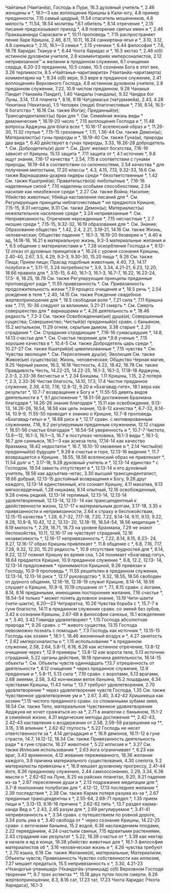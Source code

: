 Чайтанья (Чаитанйа),
	Господь
		в Пури, 16.3
		духовный учитель *, 2.46
		женщины и *, 16.1—3
		как
			воплощение Кришны в Кали-югу, 4.8
			пример преданности, 7.15
			самый щедрый, 11.54
			спаситель мошенников, 4.8
		милость *, 11.54, 18.54
		молитвы *,6.1
		обитель *, 8.14
		отречение *, 2.15
		писания предсказывают приход *, 4.8
		повторение святых имен и *, 2.46
		Пракашананда Сарасвати и *, 10.11
		проповедь *, 7.15
		распространяет пение Харе Кришна, 2.46, 8.11, 10.11, 16.24
		санкиртана-ягья и *, 3.10, 3.12, 4.8
		санньяса *, 2.15, 16.1—3
		семья *, 2.15
		ученики *, 6.44
		философия *, 7.8, 18.78
		Харидас Тхакур и *, 6.44
		Чхота Харидас и *, 16.3
		экстаз *, 2.46
	о(б)
		истинном духовном учителе, 2.8
		комментариях имперсоналистов, 2.12
		непривязанное™ и желании в преданном служении, 6.1
		очищении сердца, 6.20-23
		преданном, 10.5
		славе, 10.5
		сознании Бога в этот век, 3.26
		терпимости, 8.5
«Чайтанья-чаритамрита» (Чаитанйа-чаритамрта)
	комментарии на *, 9.34
	о(б)
		вере, 9.3
		вере в преданное служение, 2.41
		воплощениях Верховного Господа, 4.8
		истинном духовном учителе, 2.8
		преданном служении, 7.22, 10.9
		чистом преданном, 9.28
Чанакья Пандит (Чанакйа Пандит), 1.40
Чандалы (чандалы), 9.32
Чандра
	бог Луны, 3.14, 17.4
		планета *, 8.16, 9.18
Чатурмасья (чатурмаейа), 2.43, 4.28
Чекитана (Чекитана), 1.5
Человек (люди)
	благочестивые *, 7.16, 8.14, 16.5-6
	богатство *, 16.16
		См. также Йог(и); Преданный(е); Трансценденталист(ы)
	брак для *.
		См. Семейная жизнь
	виды *
		демонические *, 16.19-20
		число *, 7.15
	воплощения Господа и *, 11.48
	вопросы Арджуны для блага всех *, 10.16-17
	вселенский образ и *, 11.26-30, 11.32
	глупые *, 7.15-15
	греховные *, 1.11, 1.36-44
		См. также Демон(ы); Материалист(ы)
	гуны природы и *, 18.19-40
		См. также Гуна(ы), природы
	два вида *, 6.40
	действуют в гунах природы, 3.33, 18.26-28
	добродетель *.
		См. Добродетель(и)
	долг *.
		См. Долг
	желают богатства, 7.16-16
	зависят от Кришны, 15.13
	защита *, 7.11
	защита от *, 4.1
	источник *, 9.8
	ищут знания, 7.16-17
	качества *, 2.54, 7.15
		в соответствии с гунами природы, 18.19-44
		в соответствии со склонностями, 2.54
	качества * для получения милостыни, 17.20
	классы *, 4.3, 4.15, 7.13, 9.32-33, 16.6
		См. также Варнашрама-дхарма
	лидеры среди *
		безответственные *, 1.42
		См. также Кшатрий(и); Правительство(а)
	любопытные *, 7.16-16
	наделенные силой *, 7.10
	наделены особыми способностями, 2.54
	насилие как неизбежное среди *, 2.27
		См. также Война; Насилие; Убийство животных; Убийца
	наставления писаний для *.
		См. Регулирующие принципы
	неблагочестивые * не предаются Кришне, 7.15-15, 9.31
	негодяи, 9.31
		См. также Демон(ы); Материалист(ы)
	нежелательное население среди *, 3.24
	непривязанные *.
		См. Непривязанность; Отречение
	нерожденные *, 7.15
	несчастные *, 2.7
	низшие среди *, 7.15-15, 9.32-32, 16.19
	образование для *.
		См. Знание; Образование
	общество *, 1.42, 2.4, 2.21, 3.19-21, 14.16
		См. также Жизнь, человеческая; Общество
	падение *, 16.1-3, 16.19-20
		безверие и *, 4.40
		в ад, 14.18-18, 16.21
		в материальную жизнь, 9.3-3
		материальные желания и *, 6.5
		общение с материалистами и *, 7.28
		оскорбления Господа и *, 9.12-12
		отказ от духовных принципов и *, 16.24
		с уровня сознания Кришны, 2.40-40, 2.67, 3.5, 4.29, 9.3-3, 9.30-30, 15.20
	пища *, 9.26
		См. также Пища; Прием пищи; Прасад
	подобные животным, 4.40, 7.3, 14.17
	полубоги и *, 3.11-11, 3.24
	потребности *, 3.9, 3.34, 4.21-21, 6.23, 12.20, 18.66
	правила для *, 3.15-15, 6.40, 16.1-3, 16.1-3, 16.7-7, 16.22, 16.23-24, 17.5- 6, 18.25, 18.78
		См. также Регулирующие принципы
	преданные проповедуют ради *, 11.55
	привязанность *.
		См. Привязанность
	продолжительность жизни *,7.9
	процесс очищения и *, 18.5
	речь *, 2.54
	рождение в теле *, 2.40, 14.15
		См. также Рождение
	свадебное жертвоприношение для *, 18.5
	свободная воля *, 7.21
	сила *, 7.11
		Кришна как *, 7.11, 10-36
	следуют за великими, 3.21-21
	смерть *.
		См. Смерть
	совершенство для *
		варнашрама и *, 4.26
		деятельность и *, 18.46
		редкость *, 7.3-3
		См. также Освобожденная(ые) душа(и); Совершенные существа; Совершенство; Чистый(е) преданный(е)
	сравн. с
		баньяном, 15.2
		мотыльком, 11.29
		огнем, скрытым дымом, 3.38
	старые *, 2.20
	страдания *.
		См. Страдания
	страдающие *, 7.16-16
	сумасшедшие *, 14.8, 14.13
	счастье для *.
		См. Счастье
	творение для *,9.8
	ученые *, 7.15
	хорошие качества в *, 10.4-5
		См. также Добродетель
	царь среди *, 10.27-27
		См. также Кшатрий(и)
	цивилизованные *, 7.15
	чувства *.
		См. Чувства
	эволюция *.
		См. Переселение душ(и); Эволюция
	См. также Живое(ые) существо(а); Жизнь, человеческая; Общество
Черная магия, 9.25
Черный рынок, 16.3, 16.16
Честность, 4.22, 18.42, 18.78
	См. также Правдивость
Честь, 14.22-25, 14.22-25, 16.1-3, 16.1-3, 17.18-18
	Арджуны, 2.3-3, 2.33-36
	бесчестье и *, 2.34
	Бхишмы, 1.11
	Кришны, 1.15, 2.2
	потеря *, 2.3, 2.33-36
Чистая благость, 14.10, 17.3, 17.4
Чистое преданное служение, 2.39, 4.10, 7.16, 12.8-12, 9.20
	в «Бхагавад-гите», 18.1
	вера как результат *, 10.7-7
	возвращение к Богу и *, 11.55-55
	девять видов деятельности в *, 9.1
	достижение *, 18.51-56
	достижение Брахмана благодаря *, 14.26-26
	знание благодаря *, 15.11
	как освобождение, 9.13-13, 14.26-26, 18.54, 18.58
	как цель знания, 13.8-12
	качества *, 6.7-32, 8.14-14, 10.9-9, 11.55-55
	приводит к знанию о Кришне, 10.7-8
	проповедь «Бхагавад-гиты» и *, 18.68
	риск в *, 12.17
	сравн. с
		мотивированным служением, 7.16, 9.2
		регулируемым преданным служением, 12.12
	стадии *, 18.51-56
	счастье благодаря *, 18.54-54
	уверенность и *, 10.7-7
Чистота, 13.8—12, 16.1-3, 16.1—3, 16.7
	в поступках человека, 16.1-3
	виды *, 16.1-3, 16.7
	для санньяси, 16.1—3
	как аскеза тела, 17,14-14
	как качество брахмана, 18.42
	недостаток *, 16.7, 16.10-10
	омовение и *, 2.14
Чистый(е) преданный(е)
	будущее *, 9.28
	в счастье и горе, 12.13-16
	видение *, 11.7
	возвращается к Кришне , 18.55, 18.56
	вселенский образ не привлекает *, 11.54
	долг и *, 3.17-18, 9.28
	духовный учитель и *, 12.13-14
	единство * с Господом, 18.54
	зависть отсутствует в *, 12.13-14
	и его духовный учитель, 18.56
	как
		адхъятма-четас, 3.30
		высший трансценденталист, 18.66
		добрый, 12.13-15
		достойный возвращения к Богу, 9.26
		друг каждого, 12.13-14
		единственный, кто сознает Кришну, 4.11
		махатма, 9.13
		мягкосердечный, 1.28
		нишкама, 8.14
		опытный, 12.16
		освобожденный, 9.28
		очень редкий, 12.13-14
		терпимый, 12.13-14, 12.13-14
		удовлетворенный, 12.13-14, 12.13- 14
	как трансцендентный
		к двойственности жизни, 12.17-17
		к материальным долгам, 3.17-18, 3.35
		к привязанности и непривязанности, 2.64
		к страху и беспокойствам, 12.15-15
	качества *, 1.28, 6.7-32, 7.17-18, 7.20, 7.22, 8.14-14, 9.11, 9.13, 9.22, 9.28, 10.9-9, 10.42, 12.2, 12.13- 20, 12.18-19, 18.54-54, 18.56
	медитация *, 6.19
	милость *, 2.29, 18.71, 18.73
	на уровне Брахмана, 7.29
	не знают беспокойства, 10.11, 12.16-17
	не чувствует страданий, 12.16
	независимость *, 12.16-17
	непривязанность *, 7.22, 8.14, 8.15, 8.23- 24, 8.27, 12.16-17
	образ Кришны привлекает *, 11.8
	общение с *, 6.8, 7.16, 7.17, 7.28, 9.32, 12.20, 15.20
		редкость *, 10.9
	отсутствие трудностей для *, 8.14, 9.22, 12.17
	помнит Кришну во время сна, 1.24
	понимает «Бхагавад-гиту», 18.64
	предается Кришне, 10.9
	преданное служение *, 6.8, 12.2, 12.13- 14, 12.13-14
	предложения * принимаются Кришной, 9.26
	привязан к Господу, 10.9-9
	проповедь *, 11.55
	решителен в преданном служении, 12.13-14, 12.13-14
	риск *, 12.17
	руководство *, 9.32, 18.55, 18.56
	свободен от дурного общения, 12.18-19, 12.18-19
	служит Кришне, 8.14-14, 18.56
	слушает о Кришне, 10.9-9, 10.19
	слушание от *, 7.1, 8.15
	сравн. с
		йогами, 8.14, 8.16
		преданными, имеющими посторонние желания, 7.16
	счастье *, 18.54-54
	только * может понять духовное знание, 13.19
Чити-шакти (чити-шакти), 6.20—23
Читраратха, 10.26
Чувства
	борьба с *, 15.7-7
	в гуне благости, 14.11
	в преданном служении сравн. со змеей без зубов, 3.42
	в сознании Кришны, 2.67-68
	в философии санкхьи, 15.1
	вожделение и *, 3.40, 3.42
	Говинда удовлетворяет *, 1.15
	Господа
		абсолютная природа **, 9.26
		сравн. с ** живого существа, 13.15
	Господа невозможно познать с помощью *, 7.3
	Господь как источник *, 13.15-15
	Господь как хозяин *, 18.1-1, 18.46
	жизненный воздух и *, 4.27
	занятость *, 2.62
	имперсоналисты о *, 1.15
	использование * в преданном служении, 2.58, 2.64, 5.8-11, 6.18, 6.26
		как истинное отречение, 13.8-12
		очищение через *, 12.9
		примеры *, 13.8-12
	как
		ворота тела, 5.13
		источник страданий, 5.22
		органы действия, 18.18
		причина деятельности, 18.14-15
	объекты *.
		См. Объекты чувств
	одиннадцать *,13.7
	отрешенность от деятельности *, 8.12
	очищение * через преданное служение, 12.9
	преданные и *, 5.8-11, 5.13
	сила *, 7.19
	сравн. с
		воротами, 5.13
		врагами, 2.68
		змеями, 2.58, 3.42
		кончиками веток баньяна, 15.2
		лошадьми, 6.34
		чувствами Кришны, 11.43
	типы *, 13.7
	требуют удовлетворения, 2.70
	удовлетворение *
		через удовлетворение чувств Господа, 1.35
		См. также Чувственное удовлетворение
	ум и *, 2.67, 3.40, 3.42-42
	Хришикеша как хозяин *,1.15
	чистого преданного сравн. со сломанными зубами змеи, 18.54
	См. также Тело, материальное
Чувственное удовлетворение
	Арджуна не хочет сражаться из-за *, 2.71
	в аналогии с баньяном, 15.1-2
	в семейной жизни, 4.31
	ведические
		методы достижения **, 2.42-43, 2.42-43
		наставления о воздержании от 2.58, 2.59-59
		разрешения на **, 3.15, 3.16
	влияние *, 2.62-62
	глупость *, 5.22
	Господь не несет ответственности за *, 4.14
	деградация и *, 16.9
	демонов, 16.11-12
		в гуне страсти, 14.7, 14.12-12, 18.34
		См. также Привязанность
	деятельность ради * в гуне страсти, 18.27
	животное *, 5.22
	иллюзия и *, 3.27
		См. также Иллюзия
	использование *, 2.63
	йога ограничивает *, 6.23
	как
		враг, 3.43
		временное, 4.12
		жевание пережеванного, 18.36
		желание каждого, 3.8
		причина материального существования, 4.30
		слепота, 5.2
	материалисты привязаны к *, 16.9
	мешает
		духовному прогрессу, 2.41-44
		йоге, 6.36
		преданному служению, 2.44
		самоосознанию, 2.29, 3.34, 6.36
	мысли о *, 2.62-62
	на Луне, 8.25
	на райских планетах, 9.20, 9.21
	падение из-за *, 2.67
	переселение души и *, 2.13
	подражание медитации для *, 3.7-8
	поклонение полубогам для *, 4.12-12, 17.13
	последнее желание *, 2.39
	последствия *, 2.38
		См. также Карма
	потеря разума из-за *, 2.67
	преданные трансцендентны к *, 2.55-64, 2.68-71
	предел *, 1.35
	прием пищи и *, 3.13-13, 6.16-16
	причина *, 2.62-62
	пять *, 13.7
	раздел карма-канда Вед о *, 2.43, 2.45
	разум для *, 2.69
	регулируемое *, 3.41-41
		непривязанность к *, 3.34
		сравн. с путешествием по ровной дороге, 3.34
	роль ума в *, 3.40
	свобода от * через сознание Кришны, 14.22-25
	сравн. с
		веточками баньяна, 15.2
		водой, 6.36
		наслаждением плодами, 2.22
		перееданием, 4.24
		счастьем свиньи, 7.15
		ядовитыми растениями, 2.43
	страдания как результат *, 5.22, 18.38
	счастье от *, 3.39
		как нектар в начале и яд в конце, 18.38
	убийство животных для *, 16.1-3
	философия материалистов об *, 3.16
	человеческая жизнь и *, 4.26
	чувства требуют *, 2.70
	языка, 6.16
	См. также Желание(я), материальные; Материализм; Объекты чувств; Привязанность
Чувство собственности как иллюзия, 7.27
	мешает предаться, 15.5
	непривязанность к *, 3.30, 4.21-23
«Чхандогья-упанишад» (Чхандогйа-упанишад) о(б)
	Верховном Господе
		творении **, 9.7
		трех аспектах **, 15.18
	двух путях после смерти, 8.26
	жертвоприношении, 8.3, 8.16
	сат, 17.23
	тат, 17.23
Чхота Харидас (Чхота Харидаса), 16.1-3